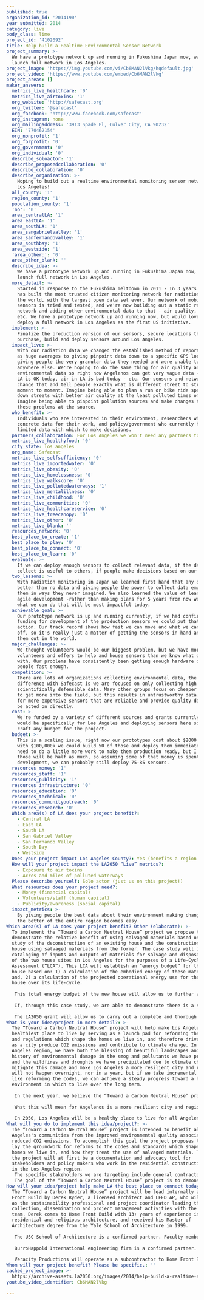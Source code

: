 ```yaml
---
published: true
organization_id: '2014190'
year_submitted: 2014
category: live
body_class: lime
project_id: '4102092'
title: Help build a Realtime Environmental Sensor Network
project_summary: >-
  We have a prototype network up and running in Fukushima Japan now, want to
  launch full network in Los Angeles.
project_image: 'https://img.youtube.com/vi/Cb6MAN2lVkg/hqdefault.jpg'
project_video: 'https://www.youtube.com/embed/Cb6MAN2lVkg'
project_areas: []
maker_answers:
  metrics_live_healthcare: '0'
  metrics_live_airtoxins: '1'
  org_website: 'http://safecast.org'
  org_twitter: '@safecast'
  org_facebook: 'http://www.facebook.com/safecast'
  org_instagram: none
  org_mailingaddress: '3913 Spade Pl, Culver City, CA 90232'
  EIN: '770462154'
  org_nonprofit: '1'
  org_forprofit: '0'
  org_government: '0'
  org_individual: '0'
  describe_soloactor: '1'
  describe_proposedcollaboration: '0'
  describe_collaboration: '0'
  describe_organization: >-
    Hoping to build out a realtime environmental monitoring sensor network in
    Los Angeles!
  all_county: '1'
  region_county: '1'
  population_county: '1'
  'no': '0'
  area_centralLA: '1'
  area_eastLA: '1'
  area_southLA: '1'
  area_sangabrielvalley: '1'
  area_sanfernandovalley: '1'
  area_southbay: '1'
  area_westside: '1'
  'area_other:': '0'
  area_other_blank: ''
  describe_idea: >-
    We have a prototype network up and running in Fukushima Japan now, want to
    launch full network in Los Angeles.
  more_detail: >-
    Started in response to the Fukushima meltdown in 2011 - In 3 years Safecast
    has built the most trusted citizen monitoring network for radiation data in
    the world, with the largest open data set ever. Our network of mobile
    sensors is tried and tested, and we're now building out a static realtime
    network and adding other environmental data to that - air quality, weather,
    etc. We have a prototype network up and running now, but would love to
    deploy a full network in Los Angeles as the first US initiative.
  implement: >-
    Finalize the production version of our sensors, secure locations then
    purchase, build and deploy sensors around Los Angeles.
  impact_live: >-
    With our radiation data we changed the established method of reporting data
    as huge averages to giving pinpoint data down to a specific GPS location,
    giving people the very granular data they needed and were unable to get
    anywhere else. We're hoping to do the same thing for air quality and other
    environmental data so right now Angelenos can get very vague data - air in
    LA is OK today, air in LA is bad today - etc. Our sensors and network will
    change that and tell people exactly what is different street to street,
    moment to moment. Imagine being able to plan a run or bike ride specifically
    down streets with better air quality at the least polluted times of the day.
    Imagine being able to pinpoint pollution sources and make changes to correct
    these problems at the source.
  who_benefit: >-
    Individuals who are interested in their environment, researchers who need
    concrete data for their work, and policy/government who currently have
    limited data with which to make decisions.
  partners_collaboration: For Los Angeles we won't need any partners to deploy this.
  metrics_live_healthyfood: '0'
  city_state: los angeles
  org_name: Safecast
  metrics_live_selfsufficiency: '0'
  metrics_live_importedwater: '0'
  metrics_live_obesity: '0'
  metrics_live_homelessness: '0'
  metrics_live_walkscore: '0'
  metrics_live_pollutedwaterways: '1'
  metrics_live_mentalillness: '0'
  metrics_live_childhood: '0'
  metrics_live_communities: '0'
  metrics_live_healthcareservice: '0'
  metrics_live_treecanopy: '0'
  metrics_live_other: '0'
  metrics_live_blank: ''
  resources_network: '0'
  best_place_to_create: '1'
  best_place_to_play: '0'
  best_place_to_connect: '0'
  best_place_to_learn: '0'
  evaluate: >-
    If we can deploy enough sensors to collect relevant data, if the data we
    collect is useful to others, if people make decisions based on our data.
  two_lessons: >-
    With Radiation monitoring in Japan we learned first hand that any data is
    better than no data and giving people the power to collect data empowers
    them in ways they never imagined. We also learned the value of lean and
    agile development -rather than making plans for 5 years from now we decide
    what we can do that will be most impactful today.
  achievable_goal: >-
    Our prototype network is up and running currently, if we had confirmed
    funding for development of the production sensors we could put that into
    action. Our track record shows how fast we can move and what we can pull
    off, so it's really just a matter of getting the sensors in hand and putting
    them out in the world.
  major_challenges: >-
    We thought volunteers would be our biggest problem, but we have more
    volunteers and offers to help and house sensors than we know what do to do
    with. Our problems have consistently been getting enough hardware out to
    people fast enough.
  competition: >-
    There are lots of organizations collecting environmental data, the core
    difference with Safecast is we are focused on only collecting high quality
    scientifically defensible data. Many other groups focus on cheaper sensors
    to get more into the field, but this results in untrustworthy data. We opt
    for more expensive sensors that are reliable and provide quality data that
    be acted on directly.
  cost: >-
    We're funded by a variety of different sources and grants currently, this
    would be specifically for Los Angeles and deploying sensors here so we can
    craft any budget for the project.
  budget: >-
    This is a scaling issue, right now our prototypes cost about $2000 each,
    with $100,000k we could build 50 of those and deploy them immediately. We
    need to do a little more work to make them production ready, but I suspect
    those will be half as much, so assuming some of that money is spent on
    development, we can probably still deploy 75-85 sensors.
  resources_money: '1'
  resources_staff: '1'
  resources_publicity: '1'
  resources_infrastructure: '0'
  resources_education: '0'
  resources_technical: '0'
  resources_communityoutreach: '0'
  resources_research: '0'
  Which area(s) of LA does your project benefit?:
    - Central LA
    - East LA
    - South LA
    - San Gabriel Valley
    - San Fernando Valley
    - South Bay
    - Westside
  Does your project impact Los Angeles County?: Yes (benefits a region of LA County)
  How will your project impact the LA2050 “Live” metrics?:
    - Exposure to air toxins
    - Acres and miles of polluted waterways
  Please describe yourself: Solo actor (just us on this project!)
  What resources does your project need?:
    - Money (financial capital)
    - Volunteers/staff (human capital)
    - Publicity/awareness (social capital)
  impact_metrics: >-
    By giving people the best data about their environment making changes for
    the better of the entire region becomes easy.
Which area(s) of LA does your project benefit? Other (elaborate): >-
  To implement the “Toward a Carbon Neutral House” project we propose to
  demonstrate the relative benefit of using salvaged materials based on a case
  study of the deconstruction of an existing house and the construction of a new
  house using salvaged materials from the former. The case study will include a
  cataloging of inputs and outputs of materials for salvage and disposal at each
  of the two house sites in Los Angeles for the purposes of a Life-Cycle
  Assessment (“LCA”). This LCA will establish an “energy budget” for the new
  house based on: 1) a calculation of the embodied energy of these materials;
  and, 2) a calculation of the projected operational energy use for the new
  house over its life-cycle.
   
   This total energy budget of the new house will allow us to further analyze and compare the case study with other cases such as a Baseline Case which meets minimum code requirements. Additionally, we will be able to find the associated CO2 emissions of each element of the new house, and add other external emissions to the Baseline Case such as from the landfill disposal of a typical demolition. This will allow a more complete picture of the performance of the new house not just in terms of its energy use, but its carbon footprint.
   
   If, through this case study, we are able to demonstrate there is a significant amount of reduced CO2 emissions from using salvaged materials to build a new home, then we would propose to use this assessment to advocate for the reform of the applicable codes and standards (e.g. Los Angeles Green Building Code and LEED for Homes). To accomplish this goal, we propose to organize and disseminate the results of our work for use by the relevant stakeholders and policy makers. We will use a variety of media and formats for communicating our results including a short video to be used online and at screenings for educational and advocacy purposes.
   
   The LA2050 grant will allow us to carry out a complete and thorough cataloging of the inputs and outputs of the deconstructed house and new house, and to conduct a Life-Cycle Assessment which will help quantify the CO2 emissions of salvaged materials in new home construction. With the proper funding of the “Toward a Carbon Neutral House” project, we hope to carry out this case study in a manner that will serve a range of stakeholders and policy makers, but in the end serve the greater community of Los Angeles through reduced carbon emissions and helping to create a more resilient city.
What is your idea/project in more detail?: >-
  The “Toward a Carbon Neutral House” project will help make Los Angeles the
  healthiest place to live by serving as a launch pad for reforming the codes
  and regulations which shape the homes we live in, and therefore drive how we
  as a city produce CO2 emissions and contribute to climate change. In the Los
  Angeles region, we have both the blessing of beautiful landscapes and a
  history of environmental damage in the smog and pollutants we have produced,
  and the wildfires and droughts we have precipitated due to climate change. To
  mitigate this damage and make Los Angeles a more resilient city and region
  will not happen overnight, nor in a year, but if we take incremental steps
  like reforming the codes, we can achieve a steady progress toward a healthy
  environment in which to live over the long term.
   
   In the next year, we believe the “Toward a Carbon Neutral House” project will demonstrate the relative benefits of using salvaged materials in new homes, and we will begin to reform the necessary codes and regulations for all of Los Angeles and the region to be able to take advantage of this smart CO2 emissions reduction measure. In the long term (and definitely in 2050) the construction industry will, we believe, have embraced the use of salvaged materials as a standard practice, and the benefits of reduced CO2 emissions and minimized climate change will be enjoyed by all Angelenos.
   
   What this will mean for Angelenos is a more resilient city and region where the extreme outcomes of increasing climate change such as wildfires, droughts and rising sea level will be minimized. Like a firefighter taking the fuel away from the fire, these natural events will hopefully be minimized in their severity and frequency if we are able to minimize climate change. Similarly, the severity of smog and levels of air toxins in the Los Angeles region will hopefully be reduced if we minimize climate change due to the reduced CO2 levels and temperatures which contribute to particulates collecting in the atmosphere even.
   
   In 2050, Los Angeles will be a healthy place to live for all Angelenos due in part, we hope, to the early efforts of the “Toward a Carbon Neutral House” project to serve as a launch pad for the necessary documentation, advocacy and reforms to the codes and standards which shape the way we live.
What will you do to implement this idea/project?: >-
  The “Toward a Carbon Neutral House” project is intended to benefit all of Los
  Angeles's communities from the improved environmental quality associated with
  reduced CO2 emissions. To accomplish this goal the project proposes to first
  lay the groundwork for reforms to the codes and standards which shape the
  homes we live in, and how they treat the use of salvaged materials. Therefore,
  the project will at first be a documentation and advocacy tool for
  stakeholders and policy makers who work in the residential construction market
  in the Los Angeles region. 
   The specific stakeholders we are targeting include general contractors, sub-contractors, building materials suppliers, architecture and engineering professionals, sustainability consultants, and environmental and community groups. The specific policy makers include researchers, building officials at the municipal and state level, officials at the Los Angeles Bureau of Sanitation, and USGBC technical committee members. The benefits of this research will hopefully be to provide a foundation for future research, help to build a consensus on the issue of salvaged materials within both the private and public sector, and hopefully lead to real reforms of the applicable codes and standards such as the Los Angeles Green Building Code and LEED for Homes.
   The goal of the “Toward a Carbon Neutral House” project is to demonstrate how locally-sourced salvaged materials can be used to reduce our carbon footprint, and thereby improve the environmental quality of the world we all live in. The benefits of a reduced carbon footprint extend well beyond the city limits of Los Angeles, and will require the participation of many more communities to be effective, but that is the nature of environmental issues. Pollution, climate change, and other environmental challenges do not tend to respect borders, and consequently require a global response, but acting locally is always the first step.
How will your idea/project help make LA the best place to connect today? In LA2050?: >-
  The “Toward a Carbon Neutral House” project will be lead internally at Home
  Front Build by Derek Ryder, a licensed architect and LEED AP, who will serve
  as the sustainability professional and project coordinator leading the data
  collection, dissemination and project management activities with the project
  team. Derek comes to Home Front Build with 13+ years of experience in
  residential and religious architecture, and received his Master of
  Architecture degree from the Yale School of Architecture in 1999.
   
   The USC School of Architecture is a confirmed partner. Faculty members Douglas Noble, Chair of the Ph.D Program and Discipline Head of the Building Science Department, and Karen M. Kensek, Associate Professor, will provide supervision and direction to a graduate level thesis project analyzing the data collected by the project. 
   
   BurroHappold International engineering firm is a confirmed partner. They will provide strategic over-sight of the process including the data collection and life-cycle assessment. They will assist directing the graduate student work and provide peer support and review of the results of this research. Further, they have interested international parties and contacts, specifically in the UK, that are conducing industrial research in this area and who would be able to share their expertise and be able to build on it.
   
   Veracity Productions will operate as a subcontractor to Home Front Build in the making of a documentary for educational and advocacy purposes: www.veracityproductions.com.
Whom will your project benefit? Please be specific.: ''
cached_project_image: >-
  https://archive-assets.la2050.org/images/2014/help-build-a-realtime-environmental-sensor-network/img.youtube.com/vi/Cb6MAN2lVkg/hqdefault.jpg
youtube_video_identifier: Cb6MAN2lVkg

---
```

